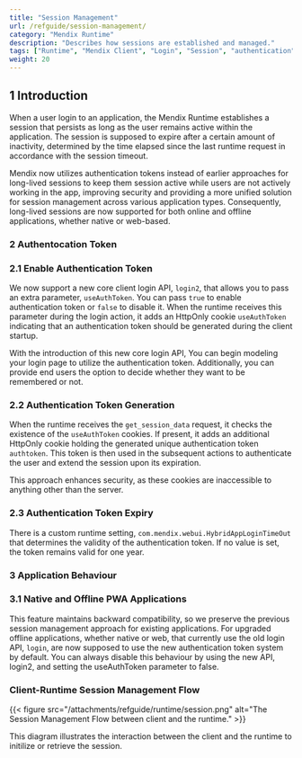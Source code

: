 ```yaml
---
title: "Session Management"
url: /refguide/session-management/
category: "Mendix Runtime"
description: "Describes how sessions are established and managed."
tags: ["Runtime", "Mendix Client", "Login", "Session", "authentication"]
weight: 20
---
```


## 1 Introduction 

When a user login to an application, the Mendix Runtime establishes a session that persists as long as the user remains active within the application. The session is supposed to expire after a certain amount of inactivity, determined by the time elapsed since the last runtime request in accordance with the session timeout.

Mendix now utilizes authentication tokens instead of earlier approaches for long-lived sessions to keep them session active while users are not actively working in the app, improving security and providing a more unified solution for session management across various application types. Consequently, long-lived sessions are now supported for both online and offline applications, whether native or web-based.

### 2 Authentocation Token

### 2.1 Enable Authentication Token

We now support a new core client login API, `login2`, that allows you to pass an extra parameter, `useAuthToken`. You can pass `true` to enable authentication token or `false` to disable it. When the runtime receives this parameter during the login action, it adds an HttpOnly cookie `useAuthToken` indicating that an authentication token should be generated during the client startup.

With the introduction of this new core login API, You can begin modeling your login page to utilize the authentication token. Additionally, you can provide end users the option to decide whether they want to be remembered or not.

### 2.2 Authentication Token Generation

When the runtime receives the `get_session_data` request, it checks the existence of the `useAuthToken` cookies. If present, it adds an additional HttpOnly cookie holding the generated unique authentication token `authtoken`. This token is then used in the subsequent actions to authenticate the user and extend the session upon its expiration.

This approach enhances security, as these cookies are inaccessible to anything other than the server.

### 2.3 Authentication Token Expiry

There is a custom runtime setting, `com.mendix.webui.HybridAppLoginTimeOut` that determines the validity of the authentication token. If no value is set, the token remains valid for one year.

### 3 Application Behaviour

### 3.1 Native and Offline PWA Applications

This feature maintains backward compatibility, so we preserve the previous session management approach for existing applications. For upgraded offline applications, whether native or web, that currently use the old login API, `login`, are now supposed to use the new authentication token system by default. You can always disable this behaviour by using the new API, login2, and setting the useAuthToken parameter to false.

### Client-Runtime Session Management Flow

{{< figure src="/attachments/refguide/runtime/session.png" alt="The Session Management Flow between client and the runtime." >}}

This diagram illustrates the interaction between the client and the runtime to initilize or retrieve the session.
